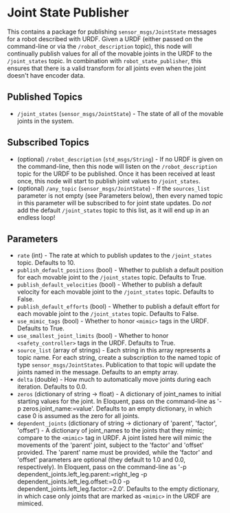 # Joint State Publisher

This contains a package for publishing `sensor_msgs/JointState` messages for a robot described with URDF.
Given a URDF (either passed on the command-line or via the `/robot_description` topic), this node
will continually publish values for all of the movable joints in the URDF to the `/joint_states` topic.
In combination with `robot_state_publisher`, this ensures that there is a valid transform for all joints
even when the joint doesn't have encoder data.

Published Topics
----------------
* `/joint_states` (`sensor_msgs/JointState`) - The state of all of the movable joints in the system.

Subscribed Topics
-----------------
* (optional) `/robot_description` (`std_msgs/String`) - If no URDF is given on the command-line, then this node will listen on the `/robot_description` topic for the URDF to be published.  Once it has been received at least once, this node will start to publish joint values to `/joint_states`.
* (optional) `/any_topic` (`sensor_msgs/JointState`) - If the `sources_list` parameter is not empty (see Parameters below), then every named topic in this parameter will be subscribed to for joint state updates.  Do *not* add the default `/joint_states` topic to this list, as it will end up in an endless loop!

Parameters
----------
* `rate` (int) - The rate at which to publish updates to the `/joint_states` topic.  Defaults to 10.
* `publish_default_positions` (bool) - Whether to publish a default position for each movable joint to the `/joint_states` topic.  Defaults to True.
* `publish_default_velocities` (bool) - Whether to publish a default velocity for each movable joint to the `/joint_states` topic.  Defaults to False.
* `publish_default_efforts` (bool) - Whether to publish a default effort for each movable joint to the `/joint_states` topic.  Defaults to False.
* `use_mimic_tags` (bool) - Whether to honor `<mimic>` tags in the URDF.  Defaults to True.
* `use_smallest_joint_limits` (bool) - Whether to honor `<safety_controller>` tags in the URDF.  Defaults to True.
* `source_list` (array of strings) - Each string in this array represents a topic name.  For each string, create a subscription to the named topic of type `sensor_msgs/JointStates`.  Publication to that topic will update the joints named in the message.  Defaults to an empty array.
* `delta` (double) - How much to automatically move joints during each iteration.  Defaults to 0.0.
* `zeros` (dictionary of string -> float) - A dictionary of joint_names to initial starting values for the joint.  In Eloquent, pass on the command-line as '-p zeros.joint_name:=value'.  Defaults to an empty dictionary, in which case 0 is assumed as the zero for all joints.
* `dependent_joints` (dictionary of string -> dictionary of 'parent', 'factor', 'offset') - A dictionary of joint_names to the joints that they mimic; compare to the `<mimic>` tag in URDF.  A joint listed here will mimic the movements of the 'parent' joint, subject to the 'factor' and 'offset' provided.  The 'parent' name must be provided, while the 'factor' and 'offset' parameters are optional (they default to 1.0 and 0.0, respectively).  In Eloquent, pass on the command-line as '-p dependent_joints.left_leg.parent:=right_leg -p dependent_joints.left_leg.offset:=0.0 -p dependent_joints.left_leg.factor:=2.0'. Defaults to the empty dictionary, in which case only joints that are marked as `<mimic>` in the URDF are mimiced.
